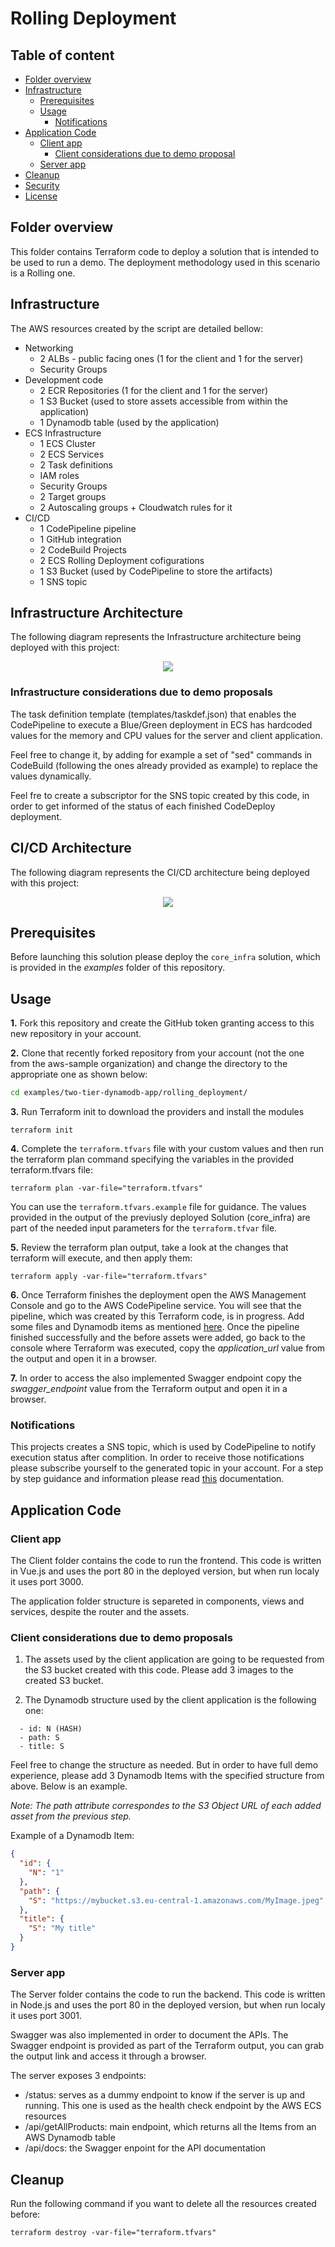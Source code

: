 # Rolling Deployment

## Table of content

   * [Folder overview](#folder-overview)
   * [Infrastructure](#infrastructure)
      * [Prerequisites](#prerequisites)
      * [Usage](#usage)
        * [Notifications](#notifications)
   * [Application Code](#application-code)
     * [Client app](#client-app)
       * [Client considerations due to demo proposal](#client-considerations-due-to-demo-proposals)
     * [Server app](#server-app)
   * [Cleanup](#cleanup)
   * [Security](#security)
   * [License](#license)


## Folder overview

This folder contains Terraform code to deploy a solution that is intended to be used to run a demo. The deployment methodology used in this scenario is a Rolling one.

## Infrastructure

The AWS resources created by the script are detailed bellow:

- Networking
    - 2 ALBs - public facing ones (1 for the client and 1 for the server)
    - Security Groups
- Development code
    - 2 ECR Repositories (1 for the client and 1 for the server)
    - 1 S3 Bucket (used to store assets accessible from within the application)
    - 1 Dynamodb table (used by the application)
- ECS Infrastructure
    - 1 ECS Cluster
    - 2 ECS Services
    - 2 Task definitions
    - IAM roles
    - Security Groups
    - 2 Target groups
    - 2 Autoscaling groups + Cloudwatch rules for it
- CI/CD
    - 1 CodePipeline pipeline
    - 1 GitHub integration
    - 2 CodeBuild Projects
    - 2 ECS Rolling Deployment cofigurations
    - 1 S3 Bucket (used by CodePipeline to store the artifacts)
    - 1 SNS topic


## Infrastructure Architecture

The following diagram represents the Infrastructure architecture being deployed with this project:

<p align="center">
  <img src="../../../docs/infrastructure_architecture.png"/>
</p>

### Infrastructure considerations due to demo proposals
The task definition template (templates/taskdef.json) that enables the CodePipeline to execute a Blue/Green deployment in ECS has hardcoded values for the memory and CPU values for the server and client application.

Feel free to change it, by adding for example a set of "sed" commands in CodeBuild (following the ones already provided as example) to replace the values dynamically.

Feel fre to create a subscriptor for the SNS topic created by this code, in order to get informed of the status of each finished CodeDeploy deployment.

## CI/CD Architecture

The following diagram represents the CI/CD architecture being deployed with this project:

<p align="center">
  <img src="../../../docs/cicd_architecture_rolling.png"/>
</p>

## Prerequisites
Before launching this solution please deploy the `core_infra` solution, which is provided in the *examples* folder of this repository.

## Usage

**1.** Fork this repository and create the GitHub token granting access to this new repository in your account.

**2.** Clone that recently forked repository from your account (not the one from the aws-sample organization) and change the directory to the appropriate one as shown below:

```bash
cd examples/two-tier-dynamodb-app/rolling_deployment/
```

**3.** Run Terraform init to download the providers and install the modules

```shell
terraform init
```

**4.** Complete the `terraform.tfvars` file with your custom values and then run the terraform plan command specifying the variables in the provided terraform.tfvars file:

```shell
terraform plan -var-file="terraform.tfvars"
```

You can use the `terraform.tfvars.example` file for guidance. The values provided in the output of the previusly deployed Solution (core_infra) are part of the needed input parameters for the `terraform.tfvar` file.

**5.** Review the terraform plan output, take a look at the changes that terraform will execute, and then apply them:

```shell
terraform apply -var-file="terraform.tfvars"
```

**6.** Once Terraform finishes the deployment open the AWS Management Console and go to the AWS CodePipeline service. You will see that the pipeline, which was created by this Terraform code, is in progress. Add some files and Dynamodb items as mentioned [here](#client-considerations-due-to-demo-proposals). Once the pipeline finished successfully and the before assets were added, go back to the console where Terraform was executed, copy the *application_url* value from the output and open it in a browser.

**7.** In order to access the also implemented Swagger endpoint copy the *swagger_endpoint* value from the Terraform output and open it in a browser.

### Notifications

This projects creates a SNS topic, which is used by CodePipeline to notify execution status after complition. In order to receive those notifications please subscribe yourself to the generated topic in your account. For a step by step guidance and information please read [this](https://docs.aws.amazon.com/sns/latest/dg/sns-create-subscribe-endpoint-to-topic.html) documentation.

## Application Code

### Client app

The Client folder contains the code to run the frontend. This code is written in Vue.js and uses the port 80 in the deployed version, but when run localy it uses port 3000.

The application folder structure is separeted in components, views and services, despite the router and the assets.

### Client considerations due to demo proposals
1) The assets used by the client application are going to be requested from the S3 bucket created with this code. Please add 3 images to the created S3 bucket.

2) The Dynamodb structure used by the client application is the following one:

```shell
  - id: N (HASH)
  - path: S
  - title: S
```
Feel free to change the structure as needed. But in order to have full demo experience, please add 3 Dynamodb Items with the specified structure from above. Below is an example.

*Note: The path attribute correspondes to the S3 Object URL of each added asset from the previous step.*

Example of a Dynamodb Item:

```json
{
  "id": {
    "N": "1"
  },
  "path": {
    "S": "https://mybucket.s3.eu-central-1.amazonaws.com/MyImage.jpeg"
  },
  "title": {
    "S": "My title"
  }
}
```

### Server app

The Server folder contains the code to run the backend. This code is written in Node.js and uses the port 80 in the deployed version, but when run localy it uses port 3001.

Swagger was also implemented in order to document the APIs. The Swagger endpoint is provided as part of the Terraform output, you can grab the output link and access it through a browser.

The server exposes 3 endpoints:
- /status: serves as a dummy endpoint to know if the server is up and running. This one is used as the health check endpoint by the AWS ECS resources
- /api/getAllProducts: main endpoint, which returns all the Items from an AWS Dynamodb table
- /api/docs: the Swagger enpoint for the API documentation

## Cleanup

Run the following command if you want to delete all the resources created before:

```shell
terraform destroy -var-file="terraform.tfvars"
```
